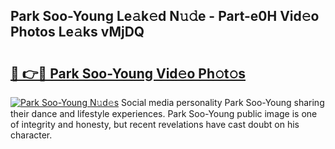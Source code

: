 ## Park Soo-Young Le𝚊k𝚎d N𝚞𝚍e - Part-e0H Vid𝚎o Photos Le𝚊ks vMjDQ

# <h2><a href="http://fbfr2cg.evod.top/?m=Park+Soo-Young">🔗 👉🔴 Park Soo-Young Vid𝚎o Ph𝚘t𝚘s</a></h2>

[![Park Soo-Young N𝚞d𝚎s](https://i.imgur.com/8V9OHl7.gif)](http://fbfr2cg.evod.top/?m=Park+Soo-Young)
Social media personality Park Soo-Young sharing their dance and lifestyle experiences. Park Soo-Young public image is one of integrity and honesty, but recent revelations have cast doubt on his character. 
